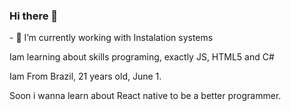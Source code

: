 ### Hi there 👋
<p> - 🔭 I’m currently working with Instalation systems </p>
<p> Iam learning about skills programing, exactly JS, HTML5 and C# </p>
<p> Iam From Brazil, 21 years old, June 1. </p>  
 <p> Soon i wanna learn about React native  to be a better programmer.</p>
